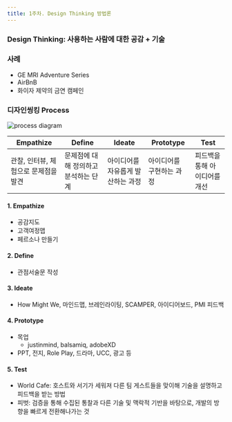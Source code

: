 ```yaml
---
title: 1주차. Design Thinking 방법론
---
```


### Design Thinking: 사용하는 사람에 대한 공감 + 기술 

### 사례
- GE MRI Adventure Series
- AirBnB
- 화이자 제약의 금연 캠페인

### 디자인씽킹 Process
![process diagram](process_diagram.png)

|Empathize|Define|Ideate|Prototype|Test|
|---|---|---|---|---|
|관찰, 인터뷰, 체험으로 문제점을 발견|문제점에 대해 정의하고 분석하는 단계|아이디어를 자유롭게 발산하는 과정|아이디어를 구현하는 과정|피드백을 통해 아이디어를 개선 |

#### 1. Empathize
- 공감지도
- 고객여정맵
- 페르소나 만들기

#### 2. Define
- 관점서술문 작성

#### 3. Ideate
- How Might We, 마인드맵, 브레인라이팅, SCAMPER, 아이디어보드, PMI 피드백

#### 4. Prototype
- 목업
  - justinmind, balsamiq, adobeXD
- PPT, 전지, Role Play, 드라마, UCC, 광고 등

#### 5. Test
- World Cafe: 호스트와 서기가 세워져 다른 팀 게스트들을 맞이해 기술을 설명하고 피드백을 받는 방법
- 피벗: 검증을 통해 수집된 통찰과 다른 기술 및 맥락적 기반을 바탕으로, 개발의 방향을 빠르게 전환해나가는 것
